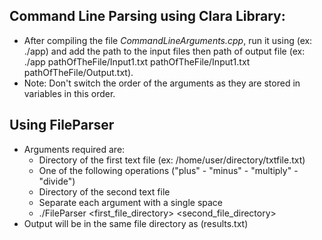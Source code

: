 ## Command Line Parsing using Clara Library:
- After compiling the file *CommandLineArguments.cpp*, run it using (ex: ./app) and add the path to the input files then path of output file (ex: ./app   pathOfTheFile/Input1.txt  pathOfTheFile/Input1.txt   pathOfTheFile/Output.txt).
- Note: Don't switch the order of the arguments as they are stored in variables in this order.
## Using FileParser
- Arguments required are:
   - Directory of the first text file (ex: /home/user/directory/txtfile.txt)
   - One of the following operations ("plus" - "minus" - "multiply" - "divide")
   - Directory of the second text file
   - Separate each argument with a single space
   - ./FileParser <first_file_directory> <operation> <second_file_directory>
- Output will be in the same file directory as (results.txt)

